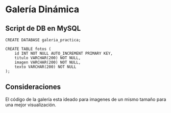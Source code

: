 
# Galer&iacute;a Din&aacute;mica
## Script de DB en MySQL

```MySQL
CREATE DATABASE galeria_practica;

CREATE TABLE fotos (
    id INT NOT NULL AUTO_INCREMENT PRIMARY KEY,
    titulo VARCHAR(200) NOT NULL,
    imagen VARCHAR(200) NOT NULL,
    texto VARCHAR(200) NOT NULL
);
```
## Consideraciones
El c&oacute;digo de la galer&iacute;a esta ideado para imagenes de un mismo tama&ntilde;o para una mejor visualizaci&oacute;n.
